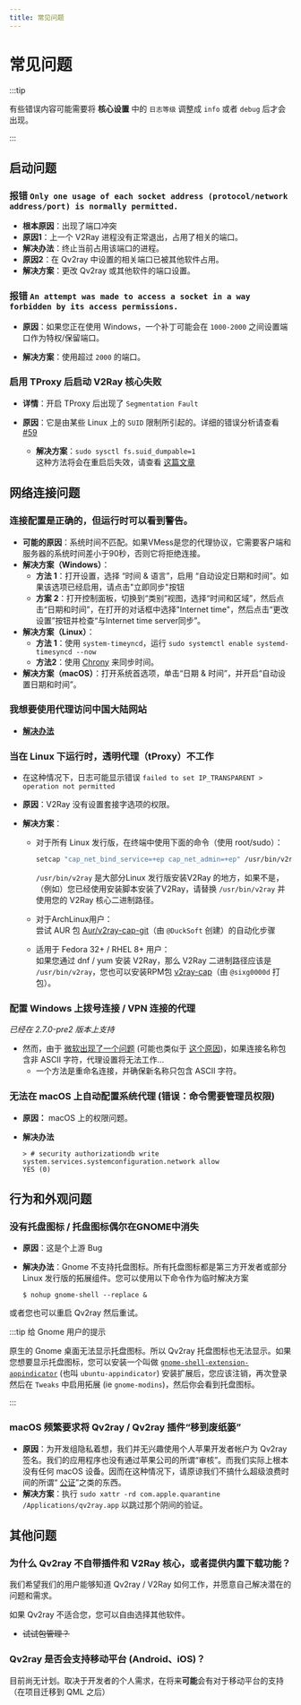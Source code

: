 ```yaml
---
title: 常见问题
---
```


# 常见问题

:::tip

有些错误内容可能需要将 **核心设置** 中的 `日志等级` 调整成 `info` 或者 `debug` 后才会出现。

:::

## 启动问题

### 报错 `Only one usage of each socket address (protocol/network address/port) is normally permitted.`

- **根本原因**：出现了端口冲突
- **原因1**：上一个 V2Ray 进程没有正常退出，占用了相关的端口。
- **解决办法**：终止当前占用该端口的进程。
- **原因2**：在 Qv2ray 中设置的相关端口已被其他软件占用。
- **解决方案**：更改 Qv2ray 或其他软件的端口设置。

### 报错 `An attempt was made to access a socket in a way forbidden by its access permissions.`

- **原因**：如果您正在使用 Windows，一个补丁可能会在 `1000-2000` 之间设置端口作为特权/保留端口。

- **解决方案**：使用超过 `2000` 的端口。

### 启用 TProxy 后启动 V2Ray 核心失败

- **详情**：开启 TProxy 后出现了 `Segmentation Fault`

- **原因**：它是由某些 Linux 上的 `SUID` 限制所引起的。详细的错误分析请查看 [#59](https://github.com/Qv2ray/Qv2ray/issues/59)
  - **解决方案**：`sudo sysctl fs.suid_dumpable=1`  
    这种方法将会在重启后失效，请查看 [这篇文章](http://ssdxiao.github.io/linux/2017/03/20/Sysctl-not-applay-on-boot.html)

## 网络连接问题

### 连接配置是正确的，但运行时可以看到警告。

- **可能的原因**：系统时间不匹配。如果VMess是您的代理协议，它需要客户端和服务器的系统时间差小于90秒，否则它将拒绝连接。
- **解决方案（Windows）**：
  - **方法 1**：打开设置，选择 “时间 & 语言”，启用 “自动设定日期和时间”。如果该选项已经启用，请点击"立即同步"按钮
  - **方案 2**：打开控制面板，切换到“类别”视图，选择“时间和区域”，然后点击“日期和时间”，在打开的对话框中选择"Internet time"，然后点击“更改设置”按钮并检查“与Internet time server同步”。
- **解决方案（Linux）**：
  - **方法 1**：使用 `system-timeyncd`，运行 `sudo systemctl enable systemd-timesyncd --now`
  - **方法2**：使用 [Chrony](https://www.chrony.tuxfamily.org) 来同步时间。
- **解决方案（macOS）**：打开系统首选项，单击“日期 & 时间”，并开启“自动设置日期和时间”。

### 我想要使用代理访问中国大陆网站

- [**解决办法**](../getting-started/step5.md#tweaking-routing-schemes)

### 当在 Linux 下运行时，透明代理（tProxy）不工作

- 在这种情况下，日志可能显示错误 `failed to set IP_TRANSPARENT > operation not permitted`

- **原因**：V2Ray 没有设置套接字选项的权限。

- **解决方案**：

  - 对于所有 Linux 发行版，在终端中使用下面的命令（使用 root/sudo）：

    ```bash
    setcap "cap_net_bind_service=+ep cap_net_admin=+ep" /usr/bin/v2ray
    ```

    `/usr/bin/v2ray` 是大部分Linux 发行版安装V2Ray 的地方，如果不是，（例如）您已经使用安装脚本安装了V2Ray，请替换 `/usr/bin/v2ray` 并使用您的 V2Ray 核心二进制路径。

  - 对于ArchLinux用户：  
    尝试 AUR 包 [Aur/v2ray-cap-git](https://aur.archlinux.org/packages/v2ray-cap-git/)（由 `@DuckSoft` 创建）的自动化步骤

  - 适用于 Fedora 32+ / RHEL 8+ 用户：  
    如果您通过 dnf / yum 安装 V2Ray，那么 V2Ray 二进制路径应该是 `/usr/bin/v2ray`，您也可以安装RPM包 [v2ray-cap](https://copr.fedorainfracloud.org/coprs/sixg0000d/v2ray/)（由 `@sixg0000d` 打包）。

### 配置 Windows 上拨号连接 / VPN 连接的代理

*已经在 2.7.0-pre2 版本上支持*

- 然而，由于 [微软出现了一个问题](https://support.microsoft.com/en-us/topic/cannot-configure-proxy-settings-if-a-vpn-connection-name-contains-non-ascii-characters-2c648407-bb72-5600-3126-8c721bc91b70) (可能也类似于 [这个原因](https://github.com/shadowsocks/shadowsocks-windows/issues/1116#issuecomment-294075565))，如果连接名称包含非 ASCII 字符，代理设置将无法工作...
  - 一个方法是重命名连接，并确保新名称只包含 ASCII 字符。

### 无法在 macOS 上自动配置系统代理 (错误：命令需要管理员权限)

- **原因：** macOS 上的权限问题。
- **解决办法**

    ```shell
    > # security authorizationdb write system.services.systemconfiguration.network allow
    YES (0)
    ```

## 行为和外观问题

### 没有托盘图标 / 托盘图标偶尔在GNOME中消失

- **原因**：这是个上游 Bug
- **解决办法**：Gnome 不支持托盘图标。所有托盘图标都是第三方开发者或部分 Linux 发行版的拓展组件。您可以使用以下命令作为临时解决方案

    ```shell
    $ nohup gnome-shell --replace &
    ```

或者您也可以重启 Qv2ray 然后重试。

:::tip 给 Gnome 用户的提示

原生的 Gnome 桌面无法显示托盘图标。所以 Qv2ray 托盘图标也无法显示。如果您想要显示托盘图标，您可以安装一个叫做 [`gnome-shell-extension-appindicator`](https://github.com/ubuntu/gnome-shell-extension-appindicator) (也叫 `ubuntu-appindicator`) 安装扩展后，您应该注销，再次登录 然后在 `Tweaks` 中启用拓展 (ie `gnome-modins`)，然后你会看到托盘图标。

:::

### macOS 频繁要求将 Qv2ray / Qv2ray 插件“移到废纸篓”

- **原因**：为开发组隐私着想，我们并无兴趣使用个人苹果开发者帐户为 Qv2ray 签名。我们的应用程序也没有通过苹果公司的所谓“审核”。而我们实际上根本没有任何 macOS 设备。因而在这种情况下，请原谅我们不搞什么超级浪费时间的所谓“ [公证](https://krita.org/en/item/first-notarized-macos-build-of-krita/)”之类的东西。
- **解决方案**：执行 `sudo xattr -rd com.apple.quarantine /Applications/qv2ray.app` 以跳过那个阴间的验证。

## 其他问题

### 为什么 Qv2ray 不自带插件和 V2Ray 核心，或者提供内置下载功能？

我们希望我们的用户能够知道 Qv2ray / V2Ray 如何工作，并愿意自己解决潜在的问题和需求。

如果 Qv2ray 不适合您，您可以自由选择其他软件。

- ~~试试包管理？~~

### Qv2ray 是否会支持移动平台 (Android、iOS)？

目前尚无计划。取决于开发者的个人需求，在将来**可能**会有对于移动平台的支持（在项目迁移到 QML 之后）
